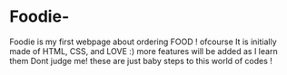 # Foodie-
Foodie is my first webpage about ordering FOOD ! ofcourse
It is initially made of HTML, CSS, and LOVE :) more features will be added as I learn them 
Dont judge me!
these are just baby steps to this world of codes !
